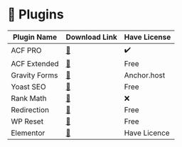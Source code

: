 # :electric_plug: Plugins

| Plugin Name        | Download Link                                                       | Have License       |
| -------------      | ------------------------------------------------------------------- | ------------------ |
| ACF PRO            | [:floppy_disk:](https://www.advancedcustomfields.com/my-account/)   | :heavy_check_mark: |
| ACF Extended       | [:floppy_disk:](https://wordpress.org/plugins/acf-extended)         | Free               |
| Gravity Forms      | [:floppy_disk:](https://www.gravityforms.com/)                      | Anchor.host        |
| Yoast SEO          | [:floppy_disk:](https://wordpress.org/plugins/wordpress-seo/)       | Free	            |
| Rank Math          | [:floppy_disk:](https://wordpress.org/plugins/seo-by-rank-math/)    | :x:                |
| Redirection        | [:floppy_disk:](https://wordpress.org/plugins/redirection/)         | Free               |
| WP Reset           | [:floppy_disk:](https://wordpress.org/plugins/wp-reset/)            | Free               |
| Elementor          | [:floppy_disk:](https://elementor.com/)                             | Have Licence       |